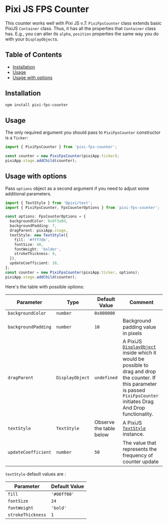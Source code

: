 # Pixi JS FPS Counter

This counter works well with Pixi JS v.7. `PixiFpsCounter` class extends basic PixiJS `Container` class. Thus, it has
all the properties that `Container` class has. E.g., you can alter its `alpha`, `position` properties the same way you
do with your `DisplayObject`s.

## Table of Contents

- [Installation](#installation)
- [Usage](#usage)
- [Usage with options](#usage-with-options)

## Installation

```bash
npm install pixi-fps-counter
```

## Usage

The only required argument you should pass to `PixiFpsCounter` constructor is a `Ticker`:

```typescript
import { PixiFpsCounter } from 'pixi-fps-counter';

const counter = new PixiFpsCounter(pixiApp.ticker);
pixiApp.stage.addChild(counter);
```

## Usage with options

Pass `options` object as a second argument if you need to adjust some additional parameters.

```typescript
import { TextStyle } from '@pixi/text';
import { PixiFpsCounter, FpsCounterOptions } from 'pixi-fps-counter';

const options: FpsCounterOptions = {
  backgroundColor: 0x9f3a0d,
  backgroundPadding: 7,
  dragParent: pixiApp.stage,
  textStyle: new TextStyle({
    fill: '#fff7db',
    fontSize: 48,
    fontWeight: 'bolder',
    strokeThickness: 9,
  }),
  updateCoefficient: 10,
};
const counter = new PixiFpsCounter(pixiApp.ticker, options);
pixiApp.stage.addChild(counter);
```

Here's the table with possible options:

| Parameter           | Type            | Default Value           | Comment                                                                                                                                                                                                                                      |
|---------------------|-----------------|-------------------------|----------------------------------------------------------------------------------------------------------------------------------------------------------------------------------------------------------------------------------------------|
| `backgroundColor`   | `number`        | `0x000000`              |                                                                                                                                                                                                                                              |
| `backgroundPadding` | `number`        | `10`                    | Background padding value in pixels                                                                                                                                                                                                           |
| `dragParent`        | `DisplayObject` | `undefined`             | A PixiJS [`DisplayObject`](https://pixijs.download/release/docs/PIXI.DisplayObject.html) inside which it would be possible to drag and drop the counter. If this parameter is passed `PixiFpsCounter` initiates Drag And Drop functionality. |
| `textStyle`         | `TextStyle`     | Observe the table below | A PixiJS [`TextStyle`](https://pixijs.download/release/docs/PIXI.HTMLTextStyle.html) instance.                                                                                                                                               |
| `updateCoefficient` | `number`        | `50`                    | The value that represents the frequency of counter update                                                                                                                                                                                    |

`textStyle` default values are :

| Parameter         | Default Value |
|-------------------|---------------|
| `fill`            | `'#00ff00'`   |
| `fontSize`        | `24`          |
| `fontWeight`      | `'bold'`      |
| `strokeThickness` | `1`           |
